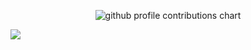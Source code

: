 <p align="center" >
	<picture>
	  <source media="(prefers-color-scheme: dark)"  srcset="https://raw.githubusercontent.com/hdi1021/hdi1021/output-3d-contrib/night.svg" />
	  <source media="(prefers-color-scheme: light)" srcset="https://raw.githubusercontent.com/hdi1021/hdi1021/output-3d-contrib/day.svg" />
	  <img alt="github profile contributions chart"    src="https://raw.githubusercontent.com/hdi1021/hdi1021/output-3d-contrib/day.svg" />
	</picture>
</p>

![](./profile-3d-contrib/profile-night-rainbow.svg)
